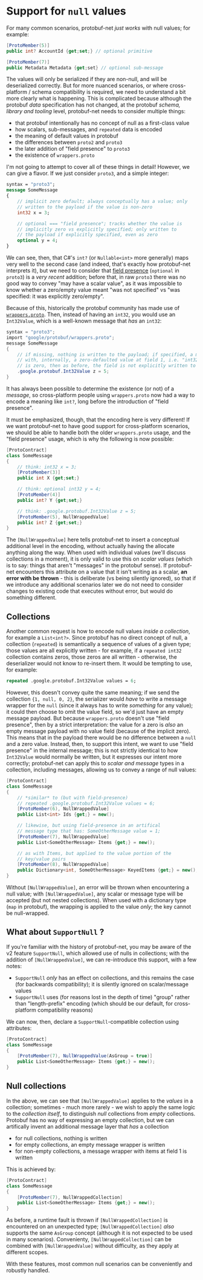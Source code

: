 # Support for `null` values

For many common scenarios, protobuf-net *just works* with null values; for example:

``` c#
[ProtoMember(5)]
public int? AccountId {get;set;} // optional primitive

[ProtoMember(7)]
public Metadata Metadata {get;set} // optional sub-message
```

The values will only be serialized if they are non-null, and will be deserialized correctly. But for more nuanced scenarios, or where
cross-platform / schema compatibility is required, we need to understand a bit more clearly what is happening. This is complicated
because although the protobuf *data* specification has not changed, at the protobuf *schema, library and tooling* level, protobuf-net
needs to consider multiple things:

- that protobuf intentionally has no concept of null as a first-class value
- how scalars, sub-messages, and `repeated` data is encoded
- the meaning of default values in protobuf
- the differences between `proto2` and `proto3`
- the later addition of "field presence" to `proto3`
- the existence of `wrappers.proto`

I'm not going to attempt to cover all of these things in detail! However, we can give a flavor. If we just consider `proto3`, and a
simple integer:

``` proto
syntax = "proto3";
message SomeMessage
{
    // implicit zero default; always conceptually has a value; only
    // written to the payload if the value is non-zero
    int32 x = 3;

    // optional === "field presence"; tracks whether the value is
    // implicitly zero vs explicitly specified; only written to
    // the payload if explicitly specified, even as zero
    optional y = 4;
}
```

We can see, then, that C#'s `int?` (or `Nullable<int>` more generally) maps very well to the second case (and indeed, that's
exactly how protobuf-net interprets it), but we need to consider that
[field presence](https://github.com/protocolbuffers/protobuf/blob/master/docs/field_presence.md) (`optional` in `proto3`) is
a *very recent* addition; before that, in raw `proto3` there was no good way to convey "may have a scalar value", as it was
impossible to know whether a zero/empty value meant "was not specified" vs "was specified: it was explicitly zero/empty".

Because of this, historically the protobuf community has made use of
[`wrappers.proto`](https://github.com/protocolbuffers/protobuf/blob/master/src/google/protobuf/wrappers.proto). Then, instead
of having an `int32`, you would use an `Int32Value`, which is a well-known message that *has* an `int32`:

``` c#
syntax = "proto3";
import "google/protobuf/wrappers.proto";
message SomeMessage
{
    // if missing, nothing is written to the payload; if specified, a message-wrapper is created,
    // with, internally, a zero-defaulted value at field 1, i.e. "int32 value = 1;"; if the value
    // is zero, then as before, the field is not explicitly written to the payload
    .google.protobuf.Int32Value z = 5;
}
```

It has always been possible to determine the existence (or not) of a *message*, so cross-platform people using `wrappers.proto`
now had a way to encode a meaning like `int?`, long before the introduction of "field presence".

It must be emphasized, though, that the encoding here is very different! If we want protobuf-net to have good support for
cross-platform scenarios, we should be able to handle both the older `wrappers.proto` usage, and the "field presence" usage,
which is why the following is now possible:

``` c#
[ProtoContract]
class SomeMessage
{
    // think: int32 x = 3;
    [ProtoMember(3)]
    public int X {get;set;}

    // think: optional int32 y = 4;
    [ProtoMember(4)]
    public int? Y {get;set;}

    // think: .google.protobuf.Int32Value z = 5;
    [ProtoMember(5), NullWrappedValue]
    public int? Z {get;set;}
}
```

The `[NullWrappedValue]` here tells protobuf-net to insert a conceptual additional level in the encoding, without actually
having the allocate anything along the way. When used with individual values (we'll discuss collections in a moment), it is
only valid to use this on *scalar values* (which is to say: things that aren't "messages" in the protobuf sense). If
protobuf-net encounters this attribute on a value that it isn't writing as a scalar, **an error with be thrown** - this is
deliberate (vs being silently ignored), so that if we introduce any additional scenarios later we do not need to consider
changes to existing code that executes without error, but would do something different.

## Collections

Another common request is how to encode null values *inside a collection*, for example a `List<int?>`. Since protobuf has
no direct concept of null, a collection (`repeated`) is semantically a sequence of values of a given type; those values
are all explicitly written - for example, if a `repeated int32` collection contains zeros, those zeros are all written -
otherwise, the deserializer would not know to re-insert them. It would be tempting to use, for example:

``` proto
repeated .google.protobuf.Int32Value values = 6;
```

However, this doesn't convey quite the same meaning; if we send the collection `{1, null, 0, 2}`, the serializer would *have*
to write a message wrapper for the `null` (since it always has to write *something* for any value); it could then choose
to omit the value field, so we'd just have an empty message payload. But because `wrappers.proto` doesn't use "field presence",
then by a strict interpretation: the value for a zero is *also* an empty message payload with no value field
(because of the implicit zero). This means that in the payload there would be no difference between a `null` and a zero value.
Instead, then, to support this intent, we want to use "field presence" in the internal message; this is not strictly identical
to how `Int32Value` would normally be written, but it expresses our intent more correctly; protobuf-net can apply this to
*scalar and message* types in a collection, including messages, allowing us to convey a range of null values:

``` c#
[ProtoContract]
class SomeMessage
{
    // *similar* to (but with field-presence)
    // repeated .google.protobuf.Int32Value values = 6;
    [ProtoMember(6), NullWrappedValue]
    public List<int> Ids {get;} = new();

    // likewise, but using field-presence in an artifical
    // message type that has: SomeOtherMessage value = 1;
    [ProtoMember(7), NullWrappedValue]
    public List<SomeOtherMessage> Items {get;} = new();

    // as with Items, but applied to the value portion of the
    // key/value pairs
    [ProtoMember(8), NullWrappedValue]
    public Dictionary<int, SomeOtherMessage> KeyedItems {get;} = new();
}
```

Without `[NullWrappedValue]`, an error will be thrown when encountering a null value; with `[NullWrappedValue]`, any
scalar or message type will be accepted (but not nested collections). When used with a dictionary type (`map` in protobuf),
the wrapping is applied to the value *only*; the key cannot be null-wrapped.

## What about `SupportNull` ?

If you're familiar with the history of protobuf-net, you may be aware of the v2 feature `SupportNull`, which allowed use
of nulls in collections; with the addition of `[NullWrappedValue]`, we can re-introduce this support, with a few notes:

- `SupportNull` *only* has an effect on collections, and this remains the case (for backwards compatibility); it is silently ignored on scalar/message values
- `SupportNull` uses (for reasons lost in the depth of time) "group" rather than "length-prefix" encoding (which should be our default, for cross-platform compatibility reasons)

We can now, then, declare a `SupportNull`-compatible collection using attributes:

``` c#
[ProtoContract]
class SomeMessage
{
    [ProtoMember(7), NullWrappedValue(AsGroup = true)]
    public List<SomeOtherMessage> Items {get;} = new();
}
```

## Null collections

In the above, we can see that `[NullWrappedValue]` applies to the *values* in a collection; sometimes - much more rarely - we
wish to apply the same logic to the *collection itself*, to distinguish *null* collections from *empty* collections. Protobuf has
no way of expressing an empty collection, but we can artifically invent an additional message layer that *has* a collection

- for null collections, nothing is written
- for empty collections, an empty message wrapper is written
- for non-empty collections, a message wrapper with items at field 1 is written

This is achieved by:

``` c#
[ProtoContract]
class SomeMessage
{
    [ProtoMember(7), NullWrappedCollection]
    public List<SomeOtherMessage> Items {get;} = new();
}
```

As before, a runtime fault is thrown if `[NullWrappedCollection]` is encountered on an unexpected type; `[NullWrappedCollection]` *also*
supports the same `AsGroup` concept (although it is not expected to be used in many scenarios). Convenienty, `[NullWrappedCollection]`
can be combined with `[NullWrappedValue]` without difficulty, as they apply at different scopes.

With these features, most common null scenarios can be conveniently and robustly handled.
